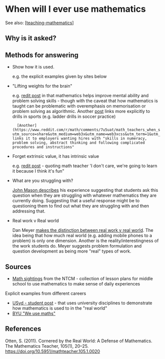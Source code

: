 # When will I ever use mathematics

See also: [[teaching-mathematics]]

## Why is it asked?

## Methods for answering

- Show how it is used.

    e.g. the explicit examples given by sites below

- "Lifting weights for the brain"

    e.g. [redit post](https://www.reddit.com/r/math/comments/7u5uat/math_teachers_when_students_inevitably_ask_when/dthtqxs/?utm_source=share&utm_medium=web3x&utm_name=web3xcss&utm_term=1&utm_content=share_button) in that mathematics helps improve mental ability and problem solving skills - though with the caveat that how mathematics is taught can be problematic with overemphasis on memorisation or problem solving as algorithmic. Another [post](https://www.reddit.com/r/math/comments/7u5uat/math_teachers_when_students_inevitably_ask_when/dtipbyz/?utm_source=share&utm_medium=web3x&utm_name=web3xcss&utm_term=1&utm_content=share_button) links more explicitly to drills in sports (e.g. ladder drills in soccer practice)

        [Another](https://www.reddit.com/r/math/comments/7u5uat/math_teachers_when_students_inevitably_ask_when/dti6e89/?utm_source=share&utm_medium=web3x&utm_name=web3xcss&utm_term=1&utm_content=share_button) links it to employers wanting hires with "skills in numeracy, problem solving, abstract thinking and following complicated procedures and instructions"

- Forget extrinsic value, it has intrinsic value

    e.g. [redit post](https://www.reddit.com/r/math/comments/7u5uat/math_teachers_when_students_inevitably_ask_when/dthvr02/?utm_source=share&utm_medium=web3x&utm_name=web3xcss&utm_term=1&utm_content=share_button) - quoting math teacher 'I don't care, we're going to learn it because I think it's fun"

- What are you struggling with?

    [John Mason describes](https://educationblog.oup.com/secondary/maths/why-are-we-doing-this-miss) his experience suggesting that students ask this question when they are struggling with whatever mathematics they are currently doing. Suggesting that a useful response might be to questioning them to find out what they are struggling with and then addressing that.

- Real work v Real world

    Dan Meyer [makes the distinction between real work v real world](https://blog.mrmeyer.com/2014/developing-the-question-real-work-v-real-world/). The idea being that how much real world (e.g. adding mobile phones to a problem) is only one dimension. Another is the reality/interestingness of the work students do. Meyer suggests problem formulation and question development as being more "real" types of work.


## Sources 

- [Math sightings](https://www.nctm.org/classroomresources/) from the NTCM - collection of lesson plans for middle school to use mathematics to make sense of daily experiences

Explicit examples from different careers
- [USyd - student post](https://www.sydney.edu.au/study/student-life/student-news/2019/08/01/when-will-i-ever-use-maths.html) - that uses university disciplines to demonstrate how mathematics is used to in the "real world"
- [BYU "We use maths"](http://weusemath.org/?page_id=800)

## References

Otten, S. (2011). Cornered by the Real World: A Defense of Mathematics. The Mathematics Teacher, 105(1), 20–25. https://doi.org/10.5951/mathteacher.105.1.0020


[//begin]: # "Autogenerated link references for markdown compatibility"
[teaching-mathematics]: teaching-mathematics "Teaching Mathematics"
[//end]: # "Autogenerated link references"